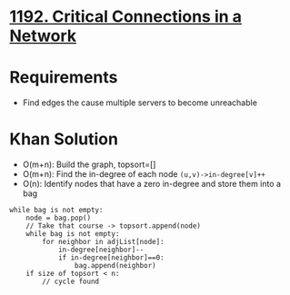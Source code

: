# [1192. Critical Connections in a Network](https://leetcode.com/problems/critical-connections-in-a-network/)

# Requirements

- Find edges the cause multiple servers to become unreachable

# Khan Solution

- O(m+n): Build the graph, topsort=[]
- O(m+n): Find the in-degree of each node
  `(u,v)->in-degree[v]++`
- O(n): Identify nodes that have a zero in-degree and store them into a bag

```
while bag is not empty:
    node = bag.pop()
    // Take that course -> topsort.append(node)
    while bag is not empty:
        for neighbor in adjList[node]:
            in-degree[neighbor]--
            if in-degree[neighbor]==0:
                bag.append(neighbor)
    if size of topsort < n:
        // cycle found
```
